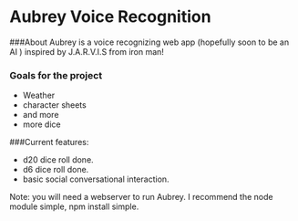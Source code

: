 # Aubrey Voice Recognition

###About
Aubrey is a voice recognizing web app (hopefully soon to be an AI ) inspired by J.A.R.V.I.S from iron man!

### Goals for the project
- Weather
- character sheets
- and more
- more dice

###Current features:
- d20 dice roll done.
- d6 dice roll done.
- basic social conversational interaction.



Note: you will need a webserver to run Aubrey. I recommend the node module simple, npm install simple.

